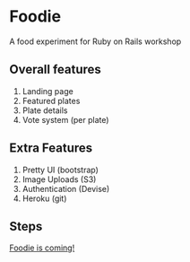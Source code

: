 # Foodie

A food experiment for Ruby on Rails workshop

## Overall features

1. Landing page
2. Featured plates
3. Plate details
4. Vote system (per plate)

## Extra Features

1. Pretty UI (bootstrap)
2. Image Uploads (S3)
3. Authentication (Devise)
4. Heroku (git)

## Steps
[Foodie is coming!](tutos/start.md)
